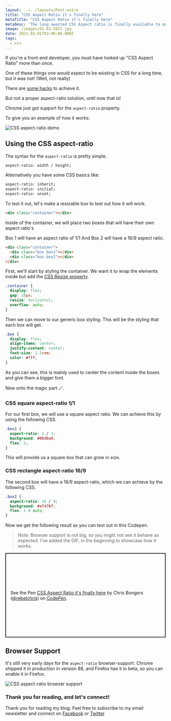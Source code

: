 ```yaml
---
layout: ../../layouts/Post.astro
title: "CSS Aspect Ratio it's finally here"
metaTitle: "CSS Aspect Ratio it's finally here"
metaDesc: 'The long awaited CSS Aspect ratio is finally available to make our lives easier.'
image: /images/01-02-2021.jpg
date: 2021-02-01T03:00:00.000Z
tags:
  - css
---
```


If you're a front-end developer, you must have looked up "CSS Aspect Ratio" more than once.

One of these things one would expect to be existing in CSS for a long time, but it was not! (Well, not really)

There are [some hacks](https://css-tricks.com/aspect-ratio-boxes/) to achieve it.

But not a proper aspect-ratio solution, until now that is!

Chrome just got support for the `aspect-ratio` property.

To give you an example of how it works:

![CSS aspect-ratio demo](https://cdn.hashnode.com/res/hashnode/image/upload/v1611725841854/SD7zMTaj8.gif)

## Using the CSS aspect-ratio

The syntax for the `aspect-ratio` is pretty simple.

```css
aspect-ratio: width / height;
```

Alternatively you have some CSS basics like:

```css
aspect-ratio: inherit;
aspect-ratio: initial;
aspect-ratio: unset;
```

To test it out, let's make a resizable box to test out how it will work.

```html
<div class="container"></div>
```

Inside of the container, we will place two boxes that will have their own aspect ratio's

Box 1 will have an aspect ratio of 1/1
And Box 2 will have a 16/9 aspect ratio.

```html
<div class="container">
  <div class="box box1"></div>
  <div class="box box2"></div>
</div>
```

First, we'll start by styling the container. We want it to wrap the elements inside but add the [CSS Resize property](https://daily-dev-tips.com/posts/making-divs-user-resizable-with-css/).

```css
.container {
  display: flex;
  gap: 16px;
  resize: horizontal;
  overflow: auto;
}
```

Then we can move to our generic box styling. This will be the styling that each box will get.

```css
.box {
  display: flex;
  align-items: center;
  justify-content: center;
  font-size: 1.5rem;
  color: #fff;
}
```

As you can see, this is mainly used to center the content inside the boxes and give them a bigger font.

Now onto the magic part 🪄.

### CSS square aspect-ratio 1/1

For our first box, we will use a square aspect ratio. We can achieve this by using the following CSS.

```css
.box1 {
  aspect-ratio: 1 / 1;
  background: #06d6a0;
  flex: 1;
}
```

This will provide us a square box that can grow in size.

### CSS rectangle aspect-ratio 16/9

The second box will have a 16/9 aspect-ratio, which we can achieve by the following CSS.

```css
.box2 {
  aspect-ratio: 16 / 9;
  background: #ef476f;
  flex: 1 0 auto;
}
```

Now we get the following result as you can test out in this Codepen.

> Note: Browser support is not big, so you might not see it behave as expected. I've added the GIF, in the beginning to showcase how it works.

<p class="codepen" data-height="265" data-theme-id="dark" data-default-tab="result" data-user="rebelchris" data-slug-hash="JjRgaQx" style="height: 265px; box-sizing: border-box; display: flex; align-items: center; justify-content: center; border: 2px solid; margin: 1em 0; padding: 1em;" data-pen-title="CSS Aspect Ratio it's finally here">
  <span>See the Pen <a href="https://codepen.io/rebelchris/pen/JjRgaQx">
  CSS Aspect Ratio it's finally here</a> by Chris Bongers (<a href="https://codepen.io/rebelchris">@rebelchris</a>)
  on <a href="https://codepen.io">CodePen</a>.</span>
</p>
<script async src="https://cpwebassets.codepen.io/assets/embed/ei.js"></script>

## Browser Support

It's still very early days for the `aspect-ratio` browser-support. Chrome shipped it in production in version 88, and Firefox has it in beta, so you can enable it in Firefox.

![CSS aspect-ratio browser support](https://caniuse.bitsofco.de/static/v1/mdn-css__properties__aspect-ratio-1611725701664.png)

### Thank you for reading, and let's connect!

Thank you for reading my blog. Feel free to subscribe to my email newsletter and connect on [Facebook](https://www.facebook.com/DailyDevTipsBlog) or [Twitter](https://twitter.com/DailyDevTips1)
